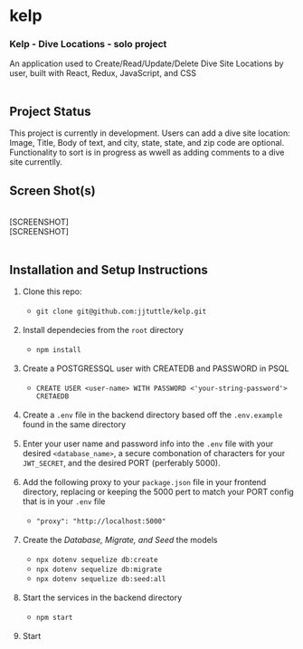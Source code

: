 # kelp
### Kelp - Dive Locations - solo project <br />
An application used to Create/Read/Update/Delete Dive Site Locations by user, built with React, Redux, JavaScript, and CSS <br /><br />

## Project Status <br />
This project is currently in development. Users can add a dive site location: Image, Title, Body of text, and city, state, state, and zip code are optional. Functionality to sort is in progress as wwell as adding comments to a dive site currentlly.

## Screen Shot(s)
<br />
[SCREENSHOT] <br />
[SCREENSHOT] <br /><br />

## Installation and Setup Instructions
1. Clone this repo: <br /><br />
    * `git clone git@github.com:jjtuttle/kelp.git` <br /><br />
2. Install dependecies from the `root` directory <br /><br />
    * `npm install` <br /><br />
3. Create a POSTGRESSQL user with CREATEDB and PASSWORD in PSQL <br /><br />
    * `CREATE USER <user-name> WITH PASSWORD <'your-string-password'> CRETAEDB` <br /><br />
4. Create a `.env` file in the backend directory based off the `.env.example` found in the same directory <br /><br />
5. Enter your user name and password info into the `.env` file with your desired `<database_name>`, a secure combonation of characters for your `JWT_SECRET`, and the desired PORT (perferably 5000). <br /><br />
6. Add the following proxy to your `package.json` file in your frontend directory, replacing or keeping the 5000 pert to match your PORT config that is in your `.env` file <br /><br />
      * `"proxy": "http://localhost:5000"` <br /><br />
7.  Create the *Database, Migrate, and Seed* the models <br /><br />
      * `npx dotenv sequelize db:create`<br />
      * `npx dotenv sequelize db:migrate`<br />
      * `npx dotenv sequelize db:seed:all`<br /><br />
8. Start the services in the backend directory<br /><br />
      * `npm start`<br /><br />
9. Start
